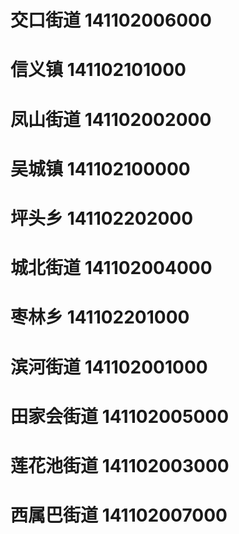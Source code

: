 # 交口街道 141102006000
# 信义镇 141102101000
# 凤山街道 141102002000
# 吴城镇 141102100000
# 坪头乡 141102202000
# 城北街道 141102004000
# 枣林乡 141102201000
# 滨河街道 141102001000
# 田家会街道 141102005000
# 莲花池街道 141102003000
# 西属巴街道 141102007000
